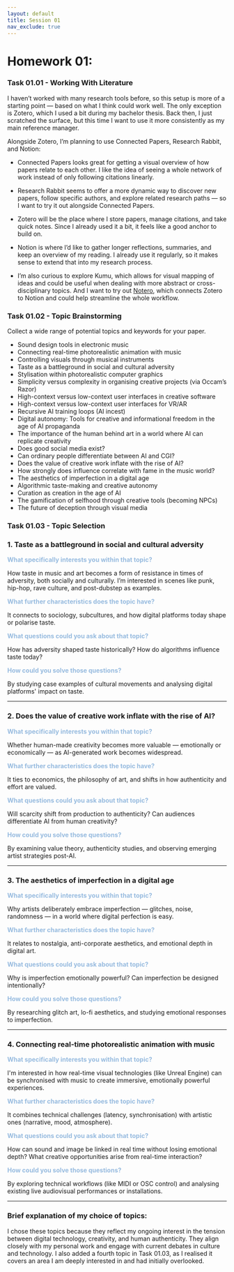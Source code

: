 ```yaml
---
layout: default
title: Session 01
nav_exclude: true
---
```


# Homework 01:

### Task 01.01 - Working With Literature

I haven’t worked with many research tools before, so this setup is more of a starting point — based on what I think could work well. The only exception is Zotero, which I used a bit during my bachelor thesis. Back then, I just scratched the surface, but this time I want to use it more consistently as my main reference manager.

Alongside Zotero, I’m planning to use Connected Papers, Research Rabbit, and Notion:

- Connected Papers looks great for getting a visual overview of how papers relate to each other. I like the idea of seeing a whole network of work instead of only following citations linearly.

- Research Rabbit seems to offer a more dynamic way to discover new papers, follow specific authors, and explore related research paths — so I want to try it out alongside Connected Papers.

- Zotero will be the place where I store papers, manage citations, and take quick notes. Since I already used it a bit, it feels like a good anchor to build on.

- Notion is where I’d like to gather longer reflections, summaries, and keep an overview of my reading. I already use it regularly, so it makes sense to extend that into my research process.

- I’m also curious to explore Kumu, which allows for visual mapping of ideas and could be useful when dealing with more abstract or cross-disciplinary topics. And I want to try out [Notero](https://github.com/dvanoni/notero), which connects Zotero to Notion and could help streamline the whole workflow.


### Task 01.02 - Topic Brainstorming

Collect a wide range of potential topics and keywords for your paper.

- Sound design tools in electronic music
- Connecting real-time photorealistic animation with music
- Controlling visuals through musical instruments
- Taste as a battleground in social and cultural adversity
- Stylisation within photorealistic computer graphics
- Simplicity versus complexity in organising creative projects (via Occam’s Razor)
- High-context versus low-context user interfaces in creative software
- High-context versus low-context user interfaces for VR/AR
- Recursive AI training loops (AI incest)
- Digital autonomy: Tools for creative and informational freedom in the age of AI propaganda
- The importance of the human behind art in a world where AI can replicate creativity
- Does good social media exist?
- Can ordinary people differentiate between AI and CGI?
- Does the value of creative work inflate with the rise of AI?
- How strongly does influence correlate with fame in the music world?
- The aesthetics of imperfection in a digital age
- Algorithmic taste-making and creative autonomy
- Curation as creation in the age of AI
- The gamification of selfhood through creative tools (becoming NPCs)
- The future of deception through visual media

### Task 01.03 - Topic Selection

### 1. Taste as a battleground in social and cultural adversity

<span style="color: hsl(210, 52.90%, 73.30%); font-weight: bold;">What specifically interests you within that topic?</span>

How taste in music and art becomes a form of resistance in times of adversity, both socially and culturally. I’m interested in scenes like punk, hip-hop, rave culture, and post-dubstep as examples.

<span style="color: hsl(210, 52.90%, 73.30%); font-weight: bold;">What further characteristics does the topic have?</span>

It connects to sociology, subcultures, and how digital platforms today shape or polarise taste.

<span style="color: hsl(210, 52.90%, 73.30%); font-weight: bold;">What questions could you ask about that topic?</span>

How has adversity shaped taste historically?
How do algorithms influence taste today?

<span style="color: hsl(210, 52.90%, 73.30%); font-weight: bold;">How could you solve those questions?</span>

By studying case examples of cultural movements and analysing digital platforms' impact on taste.

---

### 2. Does the value of creative work inflate with the rise of AI?

<span style="color: hsl(210, 52.90%, 73.30%); font-weight: bold;">What specifically interests you within that topic?</span>

Whether human-made creativity becomes more valuable — emotionally or economically — as AI-generated work becomes widespread.

<span style="color: hsl(210, 52.90%, 73.30%); font-weight: bold;">What further characteristics does the topic have?</span>

It ties to economics, the philosophy of art, and shifts in how authenticity and effort are valued.

<span style="color: hsl(210, 52.90%, 73.30%); font-weight: bold;">What questions could you ask about that topic?</span>

Will scarcity shift from production to authenticity?
Can audiences differentiate AI from human creativity?

<span style="color: hsl(210, 52.90%, 73.30%); font-weight: bold;">How could you solve those questions?</span>

By examining value theory, authenticity studies, and observing emerging artist strategies post-AI.

---

### 3. The aesthetics of imperfection in a digital age

<span style="color: hsl(210, 52.90%, 73.30%); font-weight: bold;">What specifically interests you within that topic?</span>

Why artists deliberately embrace imperfection — glitches, noise, randomness — in a world where digital perfection is easy.

<span style="color: hsl(210, 52.90%, 73.30%); font-weight: bold;">What further characteristics does the topic have?</span>

It relates to nostalgia, anti-corporate aesthetics, and emotional depth in digital art.

<span style="color: hsl(210, 52.90%, 73.30%); font-weight: bold;">What questions could you ask about that topic?</span>

Why is imperfection emotionally powerful?
Can imperfection be designed intentionally?

<span style="color: hsl(210, 52.90%, 73.30%); font-weight: bold;">How could you solve those questions?</span>

By researching glitch art, lo-fi aesthetics, and studying emotional responses to imperfection.

---

### 4. Connecting real-time photorealistic animation with music

<span style="color: hsl(210, 52.90%, 73.30%); font-weight: bold;">What specifically interests you within that topic?</span>

I'm interested in how real-time visual technologies (like Unreal Engine) can be synchronised with music to create immersive, emotionally powerful experiences.

<span style="color: hsl(210, 52.90%, 73.30%); font-weight: bold;">What further characteristics does the topic have?</span>

It combines technical challenges (latency, synchronisation) with artistic ones (narrative, mood, atmosphere).

<span style="color: hsl(210, 52.90%, 73.30%); font-weight: bold;">What questions could you ask about that topic?</span>

How can sound and image be linked in real time without losing emotional depth?
What creative opportunities arise from real-time interaction?

<span style="color: hsl(210, 52.90%, 73.30%); font-weight: bold;">How could you solve those questions?</span>

By exploring technical workflows (like MIDI or OSC control) and analysing existing live audiovisual performances or installations.

---

### Brief explanation of my choice of topics:

I chose these topics because they reflect my ongoing interest in the tension between digital technology, creativity, and human authenticity. They align closely with my personal work and engage with current debates in culture and technology. I also added a fourth topic in Task 01.03, as I realised it covers an area I am deeply interested in and had initially overlooked.